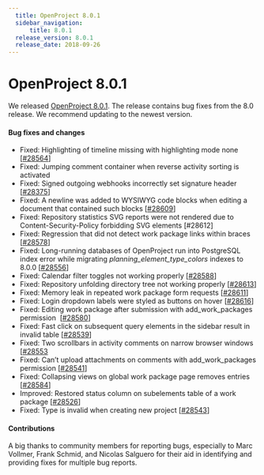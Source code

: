```yaml
---
  title: OpenProject 8.0.1
  sidebar_navigation:
      title: 8.0.1
  release_version: 8.0.1
  release_date: 2018-09-26
---
```



# OpenProject 8.0.1

We released
[OpenProject 8.0.1](https://community.openproject.com/versions/1154).
The release contains bug fixes from the 8.0 release. We recommend
updating to the newest version.

#### Bug fixes and changes

  - Fixed: Highlighting of timeline missing with highlighting mode none
    \[[\#28564](https://community.openproject.com/wp/28564)\]
  - Fixed: Jumping comment container when reverse activity sorting is
    activated
  - Fixed: Signed outgoing webhooks incorrectly set signature header
    \[[\#28375](https://comunity.openproject.com/wp/28375)\]
  - Fixed: A newline was added to WYSIWYG code blocks when editing a
    document that contained such blocks
    \[[\#28609](https://community.openproject.com/wp/28609)\]
  - Fixed:
    <span class="explanatory-dictionary-highlight" data-definition="explanatory-dictionary-definition-37">Repository</span>
    statistics SVG reports were not rendered due to
    Content-Security-Policy forbidding SVG elements \[\#28612\]
  - Fixed: Regression that did not detect work package links within
    braces \[[\#28578](https://community.openproject.com/wp/28578)\]
  - Fixed: Long-running databases of OpenProject run into PostgreSQL
    index error while migrating *planning\_element\_type\_colors*
    indexes to 8.0.0
    \[[\#28556](https://community.openproject.com/wp/28556)\]
  - Fixed:
    <span class="explanatory-dictionary-highlight" data-definition="explanatory-dictionary-definition-90">Calendar</span>
    filter toggles not working properly
    \[[\#28588](https://community.openproject.com/wp/28588)\]
  - Fixed:
    <span class="explanatory-dictionary-highlight" data-definition="explanatory-dictionary-definition-37">Repository</span>
    unfolding directory tree not working properly
    \[[\#28613](https://community.openproject.com/wp/28613)\]
  - Fixed: Memory leak in repeated work package form requests
    \[[\#28611](https://community.openproject.com/wp/28611)\]
  - Fixed: Login dropdown labels were styled as buttons on hover
    \[[\#28616](https://community.openproject.com/wp/28616)\]
  - Fixed: Editing work package after submission with
    add\_work\_packages permission 
    \[[\#28580](https://community.openproject.com/wp/28580)\]
  - Fixed: Fast click on subsequent query elements in the sidebar result
    in invalid table
    \[[\#28539](https://community.openproject.com/wp/28539)\]
  - Fixed: Two scrollbars in activity comments on narrow browser windows
    \[[\#28553](https://community.openproject.com/wp/28553)
  - Fixed: Can’t upload attachments on comments with add\_work\_packages
    permission \[[\#28541](https://community.openproject.com/wp/28541)\]
  - Fixed: Collapsing views on global work package page removes entries
    \[[\#28584](https://community.openproject.com/wp/28584)\]
  - Improved: Restored status column on subelements table of a work
    package \[[\#28526](https://community.openproject.com/wp/28526)\]
  - Fixed:
    <span class="explanatory-dictionary-highlight" data-definition="explanatory-dictionary-definition-13">Type</span>
    is invalid when creating new project
    \[[\#28543](https://community.openproject.com/wp/28543)\]

#### Contributions

A big thanks to community members for reporting bugs, especially to Marc
Vollmer, Frank Schmid, and Nicolas Salguero for their aid in identifying
and providing fixes for multiple bug reports.


